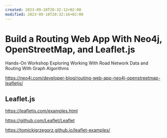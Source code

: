 ```yaml
---
created: 2023-09-18T20:32:12+02:00
modified: 2023-09-18T20:32:16+02:00
---
```


# Build a Routing Web App With Neo4j, OpenStreetMap, and Leaflet.js
Hands-On Workshop Exploring Working With Road Network Data and Routing With Graph Algorithms

<https://neo4j.com/developer-blog/routing-web-app-neo4j-openstreetmap-leafletjs/>

## Leaflet.js

<https://leafletjs.com/examples.html>

<https://github.com/Leaflet/Leaflet> 

<https://tomickigrzegorz.github.io/leaflet-examples/>

